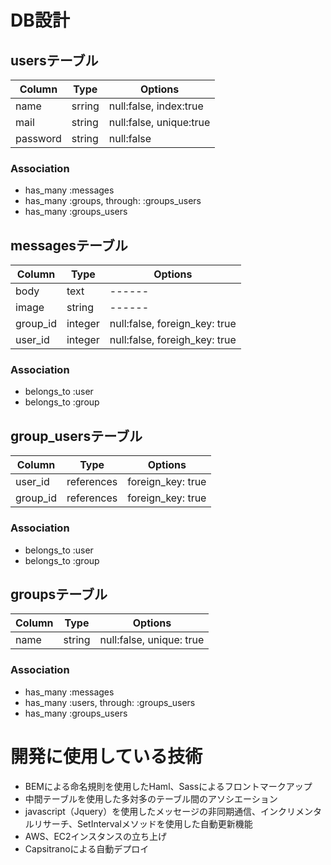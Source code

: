 # DB設計

## usersテーブル
|Column|Type|Options|
|------|----|-------|
|name|srring|null:false, index:true|
|mail|string|null:false, unique:true|
|password|string|null:false|
### Association
- has_many :messages
- has_many :groups, through: :groups_users
- has_many :groups_users

## messagesテーブル
|Column|Type|Options|
|------|----|-------|
|body|text|------|
|image|string|------|
|group_id|integer|null:false, foreign_key: true|
|user_id|integer|null:false, foreigh_key: true|
### Association
- belongs_to :user
- belongs_to :group

## group_usersテーブル
|Column|Type|Options|
|------|----|-------|
|user_id|references|foreign_key: true|
|group_id|references|foreign_key: true|
### Association
- belongs_to :user
- belongs_to :group

## groupsテーブル
|Column|Type|Options|
|------|----|-------|
|name|string|null:false, unique: true|
### Association
- has_many :messages
- has_many :users, through: :groups_users
- has_many :groups_users

# 開発に使用している技術
- BEMによる命名規則を使用したHaml、Sassによるフロントマークアップ
- 中間テーブルを使用した多対多のテーブル間のアソシエーション
- javascript（Jquery）を使用したメッセージの非同期通信、インクリメンタルリサーチ、SetIntervalメソッドを使用した自動更新機能
- AWS、EC2インスタンスの立ち上げ
- Capsitranoによる自動デプロイ


